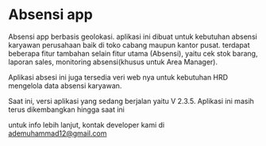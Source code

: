 # Absensi app

Absensi app berbasis geolokasi. 
aplikasi ini dibuat untuk kebutuhan absensi karyawan perusahaan baik di toko cabang maupun kantor pusat. terdapat beberapa fitur tambahan selain fitur utama (Absensi), yaitu cek stok barang, laporan sales, monitoring absensi(khusus untuk Area Manager).

Aplikasi absesi ini juga tersedia veri web nya untuk kebutuhan HRD mengelola data absensi karyawan.

Saat ini, versi aplikasi yang sedang berjalan yaitu V 2.3.5. Aplikasi ini masih terus dikembangkan hingga saat ini

untuk info lebih lanjut, kontak developer kami di
ademuhammad12@gmail.com
